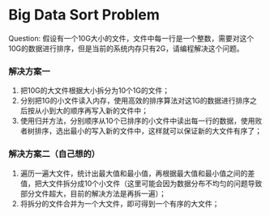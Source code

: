 # Big Data Sort Problem
Question: 假设有一个10G大小的文件，文件中每一行是一个整数，需要对这个10G的数据进行排序，但是当前的系统内存只有2G，请编程解决这个问题。

### 解决方案一
1. 把10G的大文件根据大小拆分为10个1G的文件；
2. 分别把1G的小文件读入内存，使用高效的排序算法对这1G的数据进行排序之后按从小到大的顺序再写入新的文件中；
3. 使用归并方法，分别顺序从10个已排序的小文件中读出每一行的数据，使用败者树排序，选出最小的写入新的文件中，这样就可以保证新的大文件有序了；

### 解决方案二（自己想的）
1. 遍历一遍大文件，统计出最大值和最小值，再根据最大值和最小值之间的差值，把大文件拆分成10个小文件（这里可能会因为数据分布不均匀的问题导致部分文件超大，目前的解决方法是再拆一遍）；
2. 将拆分的文件合并为一个大文件，即可得到一个有序的大文件；